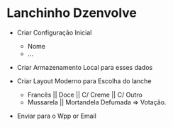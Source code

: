 # Lanchinho Dzenvolve

- Criar Configuração Inicial
    - Nome
    - ...

- Criar Armazenamento Local para esses dados

- Criar Layout Moderno para Escolha do lanche
    - Francês || Doce || C/ Creme || C/ Outro 
    - Mussarela || Mortandela Defumada => Votação.
    
- Enviar para o Wpp or Email
